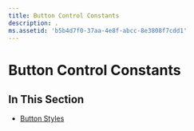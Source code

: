 ```yaml
---
title: Button Control Constants
description: .
ms.assetid: 'b5b4d7f0-37aa-4e8f-abcc-8e3808f7cdd1'
---
```


# Button Control Constants

## In This Section

-   [Button Styles](button-styles.md)

 

 




